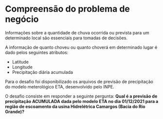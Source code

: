 # Compreensão do problema de negócio
Informações sobre a quantidade de chuva ocorrida ou prevista para um determinado local são essenciais para tomadas de decisões.

A informação de quanto choveu ou quanto choverá em determinado lugar é dado pelos seguintes atributos:
 - Latitude
 - Longitude
 - Precipitação diária acumulada

Para o desafio foi disponibilizado os arquivos de previsão de precipitação do modelo meterológico ETA, desenvolvido pelo INPE.

O desafio consiste em responder a seguinte pergunta: **Qual é a previsão de precipitação ACUMULADA dada pelo modelo ETA no dia 01/12/2021 para a região de escoamento da usina Hidrelétrica Camargos (Bacia do Rio Grande)?**


